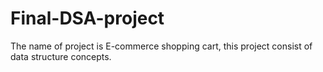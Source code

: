 # Final-DSA-project
The name of project is E-commerce shopping cart, this project consist of data structure concepts.
